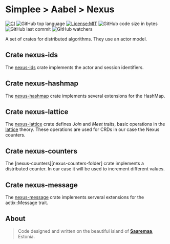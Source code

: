 # Simplee > Aabel > Nexus

[![CI][ci-badge]][ci-url]
![GitHub top language][lang-badge]
[![License:MIT][license-badge]][license-url]
![GitHub code size in bytes][size-badge]
![GitHub last commit][last-commit-badge]
![GitHub watchers][watchers-badge]

A set of crates for distributed algorithms. They use an actor model.

## Crate nexus-ids
The [nexus-ids][nexus-ids-folder] crate implements the actor and session identifiers.

## Crate nexus-hashmap
The [nexus-hashmap][nexus-hashmap-folder] crate implements several extensions for the HashMap.

## Crate nexus-lattice
The [nexus-lattice][nexus-lattice-folder] crate defines *Join* and *Meet* traits, basic operations in the [lattice](https://en.wikipedia.org/wiki/Join_and_meet) theory.
These operations are used for CRDs in our case the Nexus counters.

## Crate nexus-counters
The [nexus-counters][nexus-counters-folder] crate implements a distributed counter. In our case it will be used to increment different values.

## Crate nexus-message
The [nexus-message][nexus-message-folder] crate implements serveral extensions for the actix::Message trait.

## About
> Code designed and written on the beautiful island of [**Saaremaa**][url_estonia], Estonia.

[crates-url]: https://crates.io/crates/aabel-nexus-rs
[ci-badge]: https://github.com/veminovici/aabel-nexus-rs/actions/workflows/ci.yml/badge.svg?branch=main
[ci-url]: https://github.com/veminovici/aabel-nexus-rs/actions/workflows/ci.yml
[lang-badge]: https://img.shields.io/github/languages/top/veminovici/aabel-nexus-rs
[license-badge]: https://img.shields.io/badge/License-MIT-yellow.svg
[license-url]: https://opensource.org/licenses/MIT
[size-badge]: https://img.shields.io/github/languages/code-size/veminovici/aabel-nexus-rs
[last-commit-badge]: https://img.shields.io/github/last-commit/veminovici/aabel-nexus-rs
[watchers-badge]: https://img.shields.io/github/watchers/veminovici/aabel-nexus-rs
[url_estonia]: https://goo.gl/maps/DmB9ewY2R3sPGFnTA
[nexus-ids-folder]: ./nexus-ids/
[nexus-hashmap-folder]: ./nexus-hashmap/
[nexus-lattice-folder]: ./nexus-lattice/
[nexus-counter-folder]: ./nexus-counters/
[nexus-message-folder]: ./nexus-message/
[def]: ./nexus-hashmap/